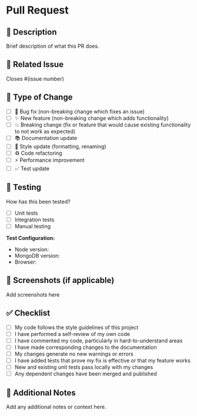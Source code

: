 # Pull Request

## 📝 Description
Brief description of what this PR does.

## 🔗 Related Issue
Closes #(issue number)

## 🎯 Type of Change
- [ ] 🐛 Bug fix (non-breaking change which fixes an issue)
- [ ] ✨ New feature (non-breaking change which adds functionality)
- [ ] 💥 Breaking change (fix or feature that would cause existing functionality to not work as expected)
- [ ] 📚 Documentation update
- [ ] 🎨 Style update (formatting, renaming)
- [ ] ♻️ Code refactoring
- [ ] ⚡ Performance improvement
- [ ] ✅ Test update

## 🧪 Testing
How has this been tested?
- [ ] Unit tests
- [ ] Integration tests
- [ ] Manual testing

**Test Configuration:**
- Node version:
- MongoDB version:
- Browser:

## 📸 Screenshots (if applicable)
Add screenshots here

## ✅ Checklist
- [ ] My code follows the style guidelines of this project
- [ ] I have performed a self-review of my own code
- [ ] I have commented my code, particularly in hard-to-understand areas
- [ ] I have made corresponding changes to the documentation
- [ ] My changes generate no new warnings or errors
- [ ] I have added tests that prove my fix is effective or that my feature works
- [ ] New and existing unit tests pass locally with my changes
- [ ] Any dependent changes have been merged and published

## 📝 Additional Notes
Add any additional notes or context here.
